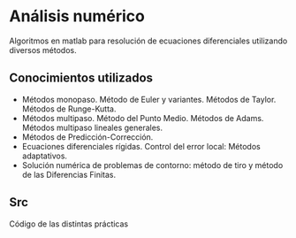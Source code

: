 # Análisis numérico

Algoritmos en matlab para resolución de ecuaciones diferenciales utilizando diversos métodos. 

## Conocimientos utilizados

- Métodos monopaso. Método de Euler y variantes. Métodos de Taylor. Métodos de Runge-Kutta.
- Métodos multipaso. Método del Punto Medio. Métodos de Adams. Métodos multipaso lineales generales.
- Métodos de Predicción-Corrección.
- Ecuaciones diferenciales rígidas. Control del error local: Métodos adaptativos.
- Solución numérica de problemas de contorno: método de tiro y método de las Diferencias Finitas.

## Src

Código de las distintas prácticas 
